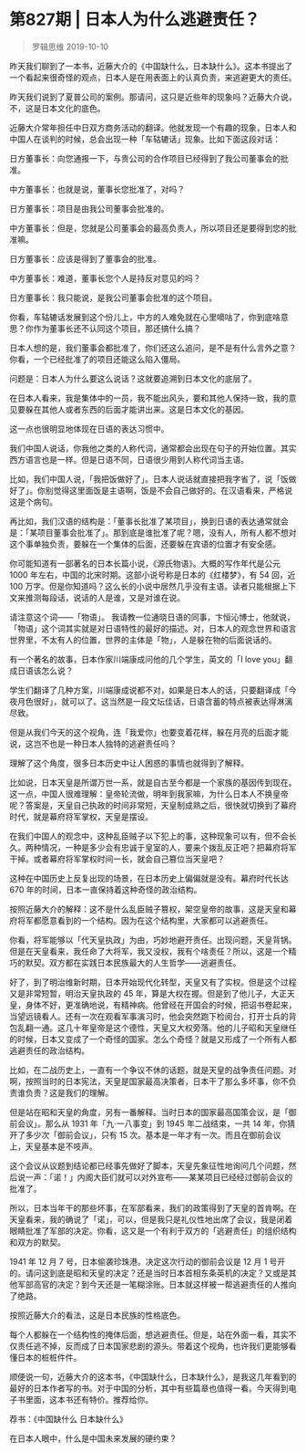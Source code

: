 # 第827期 | 日本人为什么逃避责任？
> 罗辑思维
2019-10-10

昨天我们聊到了一本书，近藤大介的《中国缺什么，日本缺什么》。这本书提出了一个看起来很奇怪的观点，日本人是在用表面上的认真负责，来逃避更大的责任。

昨天我们说到了夏普公司的案例。那请问，这只是近些年的现象吗？近藤大介说，不，这是日本文化的底色。

近藤大介常年担任中日双方商务活动的翻译。他就发现一个有趣的现象，日本人和中国人在谈判的时候，总会出现一种「车轱辘话」现象。比如下面这段对话：

日方董事长：向您通报一下，与贵公司的合作项目已经得到了我公司董事会的批准。

中方董事长：也就是说，董事长您批准了，对吗？

日方董事长：项目是由我公司董事会批准的。

中方董事长：但是，您就是公司董事会的最高负责人，所以项目还是要得到您的批准嘛。

日方董事长：应该是得到了董事会的批准。

中方董事长：难道，董事长您个人是持反对意见的吗？

日方董事长：我只能说，是我公司董事会批准的这个项目。

你看，车轱辘话发展到这个份儿上，中方的人难免就在心里嘀咕了，你到底啥意思？你作为董事长还不认同这个项目，那还搞什么搞？

日本人想的是，我们董事会都批准了，你们还这么追问，是不是有什么言外之意？你看，一个已经批准了的项目还能这么陷入僵局。

问题是：日本人为什么要这么说话？这就要追溯到日本文化的底层了。

在日本人看来，我是集体中的一员，我不能出风头，要和其他人保持一致，我的意见要躲在其他人或者东西的后面才能讲出来。这是日本文化的基因。

这一点也很明显地体现在日语的表达习惯中。

我们中国人说话，你我他之类的人称代词，通常都会出现在句子的开始位置。其实西方语言也是一样。但是日语不同，日语很少用到人称代词当主语。

比如，我们中国人说，「我把饭做好了」。日本人说话就直接把我字省了，说「饭做好了」。你别觉得这里面饭是主语啊，饭是不会自己做好的。在汉语看来，严格说这是个病句。

再比如，我们汉语的结构是：「董事长批准了某项目」，换到日语的表达通常就会是：「某项目董事会批准了」。那到底是谁批准了呢？嗯，没有人，所有人都不想对这个事单独负责，要躲在一个集体的后面，还要躲在宾语的位置才有安全感。

你可能知道有一部著名的日本长篇小说，《源氏物语》。大概的写作年代是公元 1000 年左右，中国的北宋时期。这部小说号称是日本的《红楼梦》，有 54 回，近 100 万字。但是你知道吗？这么长的小说中居然几乎没有主语。读者只能根据上下文来推测每段话，说话的人是谁，又是对谁在说。

请注意这个词——「物语」。 我请教一位通晓日语的同事，卞恒沁博士，他就说，「物语」这个词其实就是对日语特性的最好的描述。对，日本人的观念世界和语言世界里，不太有人的位置，世界的主体是「物」，人是躲在物的后面说话的。

有一个著名的故事，日本作家川端康成问他的几个学生，英文的「I love you」翻成日语该怎么说？

学生们翻译了几种方案，川端康成说都不对，如果是日本人的话，只要翻译成「今夜月色很好」，就可以了。这当然是一段文坛佳话，日语含蓄的特点被表达得淋漓尽致。

但是从我们今天的这个视角，连「我爱你」也要变着花样，躲在月亮的后面才能说，这岂不也是一种日本人独特的逃避责任吗？

理解了这个角度，很多日本历史中让人困惑的事情也就得到了解释。

比如说，日本天皇是所谓万世一系，就是自古至今都是一个家族的基因传到现在。这一点，中国人很难理解：皇帝轮流做，明年到我家嘛，为什么日本人不换皇帝呢？答案是，天皇自己执政的时间非常短，天皇制成熟之后，很快就切换到了幕府时代，就是幕府将军掌权，天皇是摆设。

在我们中国人的观念中，这种乱臣贼子以下犯上的事，这种现象可以有，但不会长久。两种情况，一种是多少会有忠诚于皇室的人，要来个拨乱反正吧？把幕府将军干掉。或者幕府将军掌权时间一长，就会自己篡位当天皇吧？

这种在中国历史上反复出现的场景，在日本历史上偏偏就是没有。幕府时代长达 670 年的时间，日本一直保持着这种奇怪的政治结构。

按照近藤大介的解释：这不是什么乱臣贼子篡权，架空皇帝的故事，这是天皇和幕府将军都愿意看到的一个结构。因为在这个结构里，大家都可以逃避责任。

你看，将军能够以「代天皇执政」为由，巧妙地避开责任。出现问题，天皇背锅。但是在天皇看来，我任命了大将军，我又没权，我有个啥责任？所以，这是一个精巧的默契。双方都在实践日本民族最大的人生哲学——逃避责任。

好了，到了明治维新时期，日本开始现代化转型，天皇又有了实权。但是这个过程又是非常短暂，明治天皇执政的 45 年，算是大权在握。但是到了他儿子，大正天皇，身体不好，更准确地说，有精神病。他曾经在开国会的时候，把诏书卷起来，当望远镜看人。还有一次在观看军事演习时，他会突然跑下检阅台，打开士兵的背包乱翻一通。这几十年皇帝是这个德性，天皇又大权旁落。他的儿子昭和天皇继任的时候，日本又变成了一个奇怪的国家。怎么个奇怪？就是又形成了一个所有人都逃避责任的政治结构。

比如，在二战历史上，一直有一个争议不休的话题，就是天皇的战争责任问题。对啊，按照当时的日本宪法，天皇是国家最高决策者，日本干了那么多坏事，你不负责谁负责？这是我们的理解。

但是站在昭和天皇的角度，另有一番解释。当时日本的国家最高国策会议，是「御前会议」。那么从 1931 年「九·一八事变」到 1945 年二战结束，一共 14 年，你猜开了多少次「御前会议」，只有 15 次。基本是一年才有一次。而且在御前会议上，天皇基本是不吱声。

这个会议从议题到结论都已经事先做好了脚本，天皇先象征性地询问几个问题，然后说一声：「诺！」内阁大臣们就可以对外宣布——某某项目已经经过御前会议的批准了。

所以，日本当年干的那些坏事，在军部看来，我们的政策得到了天皇的首肯啊。在天皇看来，我的确说了「诺」，可以，但是我只是礼仪性地出席了会议，我是闭着眼睛批准了军部的决定。你看，这又是一个有利于双方的「逃避责任」的组织结构和双方的默契。

1941 年 12 月 7 号，日本偷袭珍珠港。决定这次行动的御前会议是 12 月 1 号开的。请问这到底是昭和天皇的决定？还是当时日本首相东条英机的决定？又或是其他军部高官的决定？到今天还是一笔糊涂账。日本就这样被一帮逃避责任的人推向了绝路。

按照近藤大介的看法，这是日本民族的性格底色。

每个人都躲在一个结构性的掩体后面，想逃避责任。但是，站在外面一看，其实不仅责任逃不掉，反而成了日本国家悲剧的源头。带着这个视角，也许我们更能够看懂日本的桩桩件件。

顺便说一句，近藤大介的这本书，《中国缺什么，日本缺什么》，是我这几年看到的最好的日本作者写的书。对于中国的分析，其中有些篇章也值得一看。今天得到电子书里面，这本书还有特价。推荐给你。

荐书：《中国缺什么 日本缺什么》

在日本人眼中，什么是中国未来发展的硬约束？


